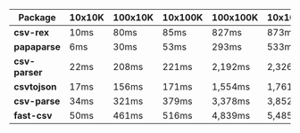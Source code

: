 | Package | 10x10K | 100x10K | 10x100K | 100x100K | 10x1000K 
|---------|---|---|---|---|---
| **csv-rex** | 10ms | 80ms | 85ms | 827ms | 873ms 
| **papaparse** | 6ms | 30ms | 53ms | 293ms | 533ms 
| **csv-parser** | 22ms | 208ms | 221ms | 2,192ms | 2,326ms 
| **csvtojson** | 17ms | 156ms | 171ms | 1,554ms | 1,761ms 
| **csv-parse** | 34ms | 321ms | 379ms | 3,378ms | 3,852ms 
| **fast-csv** | 50ms | 461ms | 516ms | 4,839ms | 5,485ms 
